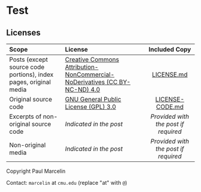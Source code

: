 # Test

## Licenses

|Scope|License|Included Copy|
|:---|:---|:---:|
|Posts (except source code portions), index pages, original media|[Creative Commons Attribution-NonCommercial-NoDerivatives (CC BY-NC-ND) 4.0](https://creativecommons.org/licenses/by-nc-nd/4.0/legalcode.en)|[LICENSE.md](/LICENSE.md)|
|Original source code|[GNU General Public License (GPL) 3.0](http://www.gnu.org/licenses/gpl-3.0.html)|[LICENSE-CODE.md](/LICENSE-CODE.md)|
|Excerpts of non-original source code|_Indicated in the post_|_Provided with the post if required_|
|Non-original media|_Indicated in the post_|_Provided with the post if required_|

Copyright Paul Marcelin

Contact: `marcelin` at `cmu.edu` (replace "at" with `@`)

